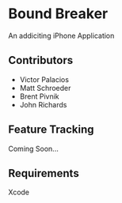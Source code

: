 Bound Breaker
========
An addiciting iPhone Application 

Contributors
--------
* Victor Palacios
* Matt Schroeder
* Brent Pivnik
* John Richards

Feature Tracking
-------
Coming Soon...

Requirements
-------
Xcode

